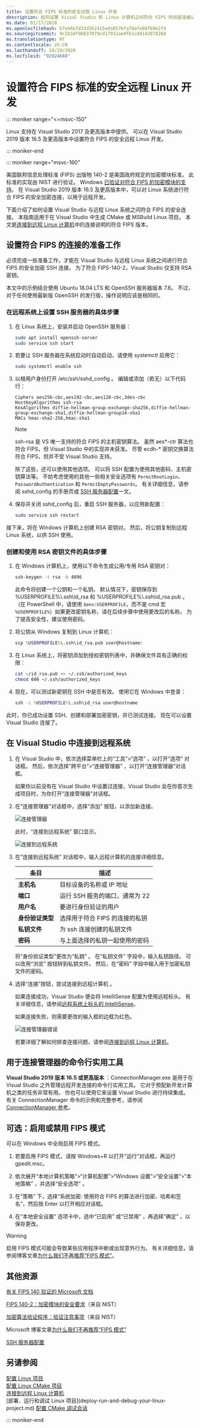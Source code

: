 ```yaml
---
title: 设置符合 FIPS 标准的安全远程 Linux 开发
description: 如何设置 Visual Studio 和 Linux 计算机之间符合 FIPS 的加密连接以用于远程开发。
ms.date: 01/17/2020
ms.openlocfilehash: b7eb6bfd32d362415eda057bfa78afe80fb9e2f4
ms.sourcegitcommit: 9c2b3df9b837879cd17932ae9f61cdd142078260
ms.translationtype: HT
ms.contentlocale: zh-CN
ms.lasthandoff: 10/29/2020
ms.locfileid: "92924688"
---
```

# <a name="set-up-fips-compliant-secure-remote-linux-development"></a>设置符合 FIPS 标准的安全远程 Linux 开发

::: moniker range="<=msvc-150"

Linux 支持在 Visual Studio 2017 及更高版本中提供。 可以在 Visual Studio 2019 版本 16.5 及更高版本中设置符合 FIPS 的安全远程 Linux 开发。

::: moniker-end

::: moniker range="msvc-160"

美国联邦信息处理标准 (FIPS) 出版物 140-2 是美国政府规定的加密模块标准。 此标准的实现由 NIST 进行验证。 Windows [已验证对符合 FIPS 的加密模块的支持](/windows/security/threat-protection/fips-140-validation)。 在 Visual Studio 2019 版本 16.5 及更高版本中，可以对 Linux 系统进行符合 FIPS 的安全加密连接，以用于远程开发。

下面介绍了如何设置 Visual Studio 与远程 Linux 系统之间符合 FIPS 的安全连接。 本指南适用于在 Visual Studio 中生成 CMake 或 MSBuild Linux 项目。 本文是[连接到远程 Linux 计算机](connect-to-your-remote-linux-computer.md)中的连接说明的符合 FIPS 版本。

## <a name="prepare-a-fips-compliant-connection"></a>设置符合 FIPS 的连接的准备工作

必须完成一些准备工作，才能在 Visual Studio 与远程 Linux 系统之间进行符合 FIPS 的安全加密 SSH 连接。 为了符合 FIPS-140-2，Visual Studio 仅支持 RSA 密钥。

本文中的示例结合使用 Ubuntu 18.04 LTS 和 OpenSSH 服务器版本 7.6。 不过，对于任何使用最新版 OpenSSH 的发行版，操作说明应该是相同的。

### <a name="to-set-up-the-ssh-server-on-the-remote-system"></a>在远程系统上设置 SSH 服务器的具体步骤

1. 在 Linux 系统上，安装并启动 OpenSSH 服务器：

   ```bash
   sudo apt install openssh-server
   sudo service ssh start
   ```

1. 若要让 SSH 服务器在系统启动时自动启动，请使用 systemctl 启用它：

   ```bash
   sudo systemctl enable ssh
   ```

1. 以根用户身份打开 /etc/ssh/sshd_config  。 编辑或添加（若无）以下代码行：

   ```config
   Ciphers aes256-cbc,aes192-cbc,aes128-cbc,3des-cbc
   HostKeyAlgorithms ssh-rsa
   KexAlgorithms diffie-hellman-group-exchange-sha256,diffie-hellman-group-exchange-sha1,diffie-hellman-group14-sha1
   MACs hmac-sha2-256,hmac-sha1
   ```

   > [!NOTE]
   > ssh-rsa 是 VS 唯一支持的符合 FIPS 的主机密钥算法。 虽然 aes\*-ctr 算法也符合 FIPS，但 Visual Studio 中的实现并未获准。 尽管 ecdh-\* 密钥交换算法符合 FIPS，但并不受 Visual Studio 支持。

   除了这些，还可以使用其他选项。 可以将 SSH 配置为使用其他密码、主机密钥算法等。 不妨考虑使用的其他一些相关安全选项有 `PermitRootLogin`、`PasswordAuthentication` 和 `PermitEmptyPasswords`。 有关详细信息，请参阅 sshd_config 的手册页或 [SSH 服务器配置](https://www.ssh.com/ssh/sshd_config)一文。

1. 保存并关闭 sshd_config 后，重启 SSH 服务器，以应用新配置：

   ```bash
   sudo service ssh restart
   ```

接下来，将在 Windows 计算机上创建 RSA 密钥对。 然后，将公钥复制到远程 Linux 系统，以供 SSH 使用。

### <a name="to-create-and-use-an-rsa-key-file"></a>创建和使用 RSA 密钥文件的具体步骤

1. 在 Windows 计算机上，使用以下命令生成公用/专用 RSA 密钥对：

   ```cmd
   ssh-keygen -t rsa -b 4096
   ```

   此命令将创建一个公钥和一个私钥。 默认情况下，密钥保存到 %USERPROFILE%\\.ssh\\id_rsa  和 %USERPROFILE%\\.ssh\\id_rsa.pub  。 （在 PowerShell 中，请使用 `$env:USERPROFILE`，而不是 cmd 宏 `%USERPROFILE%`）如果更改密钥名称，请在后续步骤中使用更改后的名称。  为了提高安全性，建议使用密码。

1. 将公钥从 Windows 复制到 Linux 计算机：

   ```cmd
   scp %USERPROFILE%\.ssh\id_rsa.pub user@hostname:
   ```

1. 在 Linux 系统上，将密钥添加到授权密钥列表中，并确保文件具有正确的权限：

   ```bash
   cat ~/id_rsa.pub >> ~/.ssh/authorized_keys
   chmod 600 ~/.ssh/authorized_keys
   ```

1. 现在，可以测试新密钥在 SSH 中是否有效。 使用它在 Windows 中登录：

    ```cmd
    ssh -i %USERPROFILE%\.ssh\id_rsa user@hostname
    ```

此时，你已成功设置 SSH、创建和部署加密密钥，并已测试连接。 现在可以设置 Visual Studio 连接了。

## <a name="connect-to-the-remote-system-in-visual-studio"></a>在 Visual Studio 中连接到远程系统

1. 在 Visual Studio 中，依次选择菜单栏上的“工具”>“选项”  ，以打开“选项”  对话框。 然后，依次选择“跨平台”>“连接管理器”  ，以打开“连接管理器”对话框。

   如果你以前没有在 Visual Studio 中设置过连接，Visual Studio 会在你首次生成项目时，为你打开“连接管理器”对话框。

1. 在“连接管理器”对话框中，选择“添加”  按钮，以添加新连接。

   ![连接管理器](media/settings_connectionmanager.png)

   此时，“连接到远程系统”  窗口显示。

   ![连接到远程系统](media/connect.png)

1. 在“连接到远程系统”  对话框中，输入远程计算机的连接详细信息。

   | 条目 | 描述
   | ----- | ---
   | **主机名**           | 目标设备的名称或 IP 地址
   | **端口**                | 运行 SSH 服务的端口，通常为 22
   | **用户名**           | 要进行身份验证的用户
   | **身份验证类型** | 选择用于符合 FIPS 的连接的私钥
   | **私钥文件**    | 为 ssh 连接创建的私钥文件
   | **密码**          | 与上面选择的私钥一起使用的密码

   将“身份验证类型”更改为“私钥”  。 在“私钥文件”  字段中，输入私钥路径。 可以改用“浏览”  按钮转到私钥文件。 然后，在“密码”  字段中输入用于加密私钥文件的密码。

1. 选择“连接”按钮，尝试连接到远程计算机  。

   如果连接成功，Visual Studio 便会将 IntelliSense 配置为使用远程标头。 有关详细信息，请参阅[远程系统上标头的 IntelliSense](configure-a-linux-project.md#remote_intellisense)。

   如果连接失败，则需要更改的输入框的边框为红色。

   ![连接管理器错误](media/settings_connectionmanagererror.png)

   若要详细了解如何排查连接问题，请参阅[连接到远程 Linux 计算机](connect-to-your-remote-linux-computer.md)。

## <a name="command-line-utility-for-the-connection-manager"></a>用于连接管理器的命令行实用工具  

**Visual Studio 2019 版本 16.5 或更高版本** ：ConnectionManager.exe 是用于在 Visual Studio 之外管理远程开发连接的命令行实用工具。 它对于预配新开发计算机之类的任务非常有用。 你也可以使用它来设置 Visual Studio 进行持续集成。 有关 ConnectionManager 命令的示例和完整参考，请参阅 [ConnectionManager 参考](connectionmanager-reference.md)。  

## <a name="optional-enable-or-disable-fips-mode"></a>可选：启用或禁用 FIPS 模式

可以在 Windows 中全局启用 FIPS 模式。

1. 若要启用 FIPS 模式，请按 Windows+R  以打开“运行”对话框，再运行 gpedit.msc。

1. 依次展开“本地计算机策略”>“计算机配置”>“Windows 设置”>“安全设置”>“本地策略”  ，并选择“安全选项”  。

1. 在“策略”  下，选择“系统加密:  使用符合 FIPS 的算法进行加密、哈希和签名”，然后按 Enter  以打开相应对话框。

1. 在“本地安全设置”  选项卡中，选中“已启用”  或“已禁用”  ，再选择“确定”  ，以保存更改。

> [!WARNING]
> 启用 FIPS 模式可能会导致某些应用程序中断或出现意外行为。 有关详细信息，请参阅博客文章[为什么我们不再推荐“FIPS 模式”](https://techcommunity.microsoft.com/t5/microsoft-security-baselines/why-we-8217-re-not-recommending-8220-fips-mode-8221-anymore/ba-p/701037)。

## <a name="additional-resources"></a>其他资源

[有关 FIPS 140 验证的 Microsoft 文档](/windows/security/threat-protection/fips-140-validation)

[FIPS 140-2：加密模块的安全要求](https://csrc.nist.gov/publications/detail/fips/140/2/final)（来自 NIST）

[加密算法验证程序：验证注意事项](https://csrc.nist.gov/projects/cryptographic-algorithm-validation-program/Validation-Notes)（来自 NIST）

Microsoft 博客文章[为什么我们不再推荐“FIPS 模式”](https://techcommunity.microsoft.com/t5/microsoft-security-baselines/why-we-8217-re-not-recommending-8220-fips-mode-8221-anymore/ba-p/701037)

[SSH 服务器配置](https://www.ssh.com/ssh/sshd_config)

## <a name="see-also"></a>另请参阅

[配置 Linux 项目](configure-a-linux-project.md)\
[配置 Linux CMake 项目](cmake-linux-project.md)\
[连接到远程 Linux 计算机](connect-to-your-remote-linux-computer.md)\
\[部署、运行和调试 Linux 项目](deploy-run-and-debug-your-linux-project.md)
[配置 CMake 调试会话](../build/configure-cmake-debugging-sessions.md)

::: moniker-end
